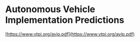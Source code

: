 <!--
 Copyright 2018 Sashank Aryal.
 Use of this source code is governed by the WTFPL
 license that can be found in the LICENSE file.
-->

# Autonomous Vehicle Implementation Predictions

[https://www.vtpi.org/avip.pdf](https://www.vtpi.org/avip.pdf)

